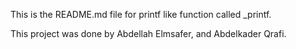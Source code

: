 This is the README.md file for printf like function called _printf.

This project was done by Abdellah Elmsafer, and Abdelkader Qrafi.
